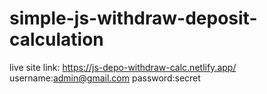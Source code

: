 # simple-js-withdraw-deposit-calculation
live site link: https://js-depo-withdraw-calc.netlify.app/
username:admin@gmail.com
password:secret
